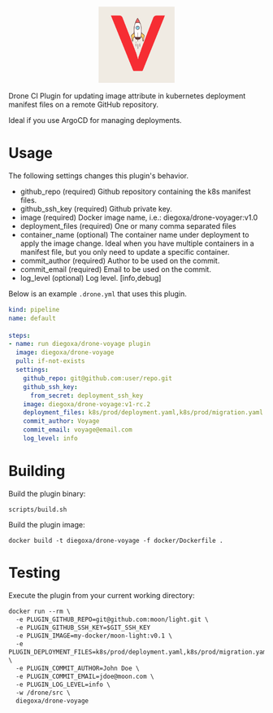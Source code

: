 <p align="center">
<img src="./docs/voyage.svg" width="150" height="150">
</p>

Drone CI Plugin for updating image attribute in kubernetes deployment manifest files on a remote GitHub repository.

Ideal if you use ArgoCD for managing deployments.

# Usage

The following settings changes this plugin's behavior.

* github_repo (required) Github repository containing the k8s manifest files.
* github_ssh_key (required) Github private key.
* image (required) Docker image name, i.e.: diegoxa/drone-voyager:v1.0
* deployment_files (required) One or many comma separated files
* container_name (optional) The container name under deployment to apply the image change. Ideal when you have multiple containers in a manifest file, but you only need to update a specific container.
* commit_author (required) Author to be used on the commit.
* commit_email (required) Email to be used on the commit.
* log_level (optional) Log level. [info,debug]

Below is an example `.drone.yml` that uses this plugin.

```yaml
kind: pipeline
name: default

steps:
- name: run diegoxa/drone-voyage plugin
  image: diegoxa/drone-voyage
  pull: if-not-exists
  settings:
    github_repo: git@github.com:user/repo.git
    github_ssh_key:
      from_secret: deployment_ssh_key
    image: diegoxa/drone-voyage:v1-rc.2
    deployment_files: k8s/prod/deployment.yaml,k8s/prod/migration.yaml
    commit_author: Voyage
    commit_email: voyage@email.com
    log_level: info
```

# Building

Build the plugin binary:

```text
scripts/build.sh
```

Build the plugin image:

```text
docker build -t diegoxa/drone-voyage -f docker/Dockerfile .
```

# Testing

Execute the plugin from your current working directory:

```text
docker run --rm \
  -e PLUGIN_GITHUB_REPO=git@github.com:moon/light.git \
  -e PLUGIN_GITHUB_SSH_KEY=$GIT_SSH_KEY 
  -e PLUGIN_IMAGE=my-docker/moon-light:v0.1 \
  -e PLUGIN_DEPLOYMENT_FILES=k8s/prod/deployment.yaml,k8s/prod/migration.yaml \
  -e PLUGIN_COMMIT_AUTHOR=John Doe \
  -e PLUGIN_COMMIT_EMAIL=jdoe@moon.com \
  -e PLUGIN_LOG_LEVEL=info \
  -w /drone/src \
  diegoxa/drone-voyage
```
